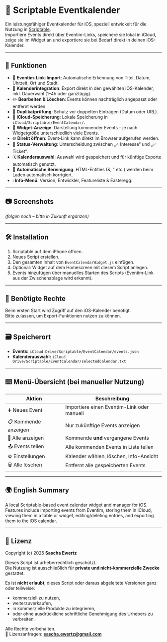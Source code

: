 # 📅 Scriptable Eventkalender
Ein leistungsfähiger Eventkalender für iOS, speziell entwickelt für die Nutzung in [Scriptable](https://scriptable.app).  
Importiere Events direkt über Eventim-Links, speichere sie lokal in iCloud, zeige sie im Widget an und exportiere sie bei Bedarf direkt in deinen iOS-Kalender.

---

## 🚀 Funktionen
- 🔗 **Eventim-Link-Import**: Automatische Erkennung von Titel, Datum, Uhrzeit, Ort und Stadt.
- 📆 **Kalenderintegration**: Export direkt in den gewählten iOS-Kalender, inkl. Dauerwahl (1–4h oder ganztägig).
- ✏️ **Bearbeiten & Löschen**: Events können nachträglich angepasst oder entfernt werden.
- 🧠 **Duplikatprüfung**: Schutz vor doppelten Einträgen (Datum oder URL).
- 📂 **iCloud-Speicherung**: Lokale Speicherung in `iCloud/Scriptable/EventCalendar/`.
- 📱 **Widget-Anzeige**: Darstellung kommender Events – je nach Widgetgröße unterschiedlich viele Events.
- 🌐 **Direkt öffnen**: Event-Link kann direkt im Browser aufgerufen werden.
- 🔄 **Status-Verwaltung**: Unterscheidung zwischen „⭐️ Interesse“ und „✅ Ticket“.
- 🗓️ **Kalenderauswahl**: Auswahl wird gespeichert und für künftige Exporte automatisch genutzt.
- 🧼 **Automatische Bereinigung**: HTML-Entities (&amp;, &quot; etc.) werden beim Laden automatisch korrigiert.
- ℹ️ **Info-Menü**: Version, Entwickler, Featureliste & Easteregg.

---

## 📷 Screenshots
*(folgen noch – bitte in Zukunft ergänzen)*

---

## 🛠 Installation
1. Scriptable auf dem iPhone öffnen.
2. Neues Script erstellen.
3. Den gesamten Inhalt von `EventCalendarWidget.js` einfügen.
4. Optional: Widget auf dem Homescreen mit diesem Script anlegen.
5. Events hinzufügen über manuelles Starten des Scripts (Eventim-Link aus der Zwischenablage wird erkannt).

---

## 🔧 Benötigte Rechte
Beim ersten Start wird Zugriff auf den iOS-Kalender benötigt.  
Bitte zulassen, um Export-Funktionen nutzen zu können.

---

## 🗃 Speicherort
- **Events:** `iCloud Drive/Scriptable/EventCalendar/events.json`
- **Kalenderauswahl:** `iCloud Drive/Scriptable/EventCalendar/selectedCalendar.txt`

---

## ⌨️ Menü-Übersicht (bei manueller Nutzung)

| Aktion                 | Beschreibung                          |
|-------------------------|--------------------------------------|
| ➕ Neues Event          | Importiere einen Eventim-Link oder manuell |
| 📋 Kommende anzeigen    | Nur zukünftige Events anzeigen        |
| 📜 Alle anzeigen        | Kommende **und** vergangene Events    |
| 📤 Events teilen        | Alle kommenden Events in Liste teilen |
| ⚙️ Einstellungen        | Kalender wählen, löschen, Info-Ansicht |
| 🗑️ Alle löschen         | Entfernt alle gespeicherten Events    |

---

## 🌍 English Summary
A local Scriptable-based event calendar widget and manager for iOS.  
Features include importing events from Eventim, storing them in iCloud, viewing them in a table or widget, editing/deleting entries, and exporting them to the iOS calendar.

---

## 📄 Lizenz
Copyright (c) 2025 **Sascha Ewertz**

Dieses Script ist urheberrechtlich geschützt.  
Die Nutzung ist ausschließlich für **private und nicht-kommerzielle Zwecke** gestattet.

Es ist **nicht erlaubt**, dieses Script oder daraus abgeleitete Versionen ganz oder teilweise:
- kommerziell zu nutzen,
- weiterzuverkaufen,
- in kommerzielle Produkte zu integrieren,
- oder ohne ausdrückliche schriftliche Genehmigung des Urhebers zu verbreiten.

Alle Rechte vorbehalten.  
📧 Lizenzanfragen: **sascha.ewertz@gmail.com**